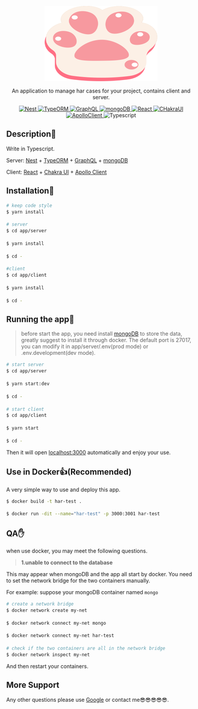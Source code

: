 <p align="center">
  <img src="./assets/cat.svg" width="300" height="200" alt="Nest Logo" />
</p>

<p align="center">An application to manage har cases for your project, contains client and server.</p>

<p align="center">
  <a href="https://github.com/nestjs/nest" target="_blank">
    <img src="https://img.shields.io/badge/dependencies-Nest-red" alt="Nest" />
  </a>
  <a href="https://github.com/typeorm/typeorm" target="_blank">
    <img src="https://img.shields.io/badge/dependencies-TypeORM-orange" alt="TypeORM" />
  </a>
  <a href="https://graphql.org/" target="_blank">
    <img src="https://img.shields.io/badge/dependencies-GraphQL-pink" alt="GraphQL" />
  </a>
  <a href="https://www.mongodb.com/" target="_blank">
    <img src="https://img.shields.io/badge/dependencies-mongoDB-green" alt="mongoDB" />
  </a>
  <a href="https://reactjs.org/" target="_blank">
    <img src="https://img.shields.io/badge/dependencies-React-blue" alt="React" />
  </a>
  <a href="https://chakra-ui.com/" target="_blank">
    <img src="https://img.shields.io/badge/dependencies-CHakraUI-green" alt="CHakraUI" />
  </a>
  <a href="https://www.apollographql.com/docs/react/get-started/" target="_blank">
    <img src="https://img.shields.io/badge/dependencies-ApolloClient-blue" alt="ApolloClient" />
  </a>
  <img src="https://img.shields.io/badge/dependencies-Typescript-blue" alt="Typescript" />
</p>

## Description💬

Write in Typescript.

Server: [Nest](https://github.com/nestjs/nest) + [TypeORM](https://github.com/typeorm/typeorm) + [GraphQL](https://graphql.org/) + [mongoDB](https://www.mongodb.com/)

Client: [React](https://reactjs.org/) + [Chakra UI](https://chakra-ui.com/) + [Apollo Client](https://www.apollographql.com/docs/react/get-started/)

## Installation🍉

```bash
# keep code style
$ yarn install

# server
$ cd app/server

$ yarn install

$ cd -

#client
$ cd app/client

$ yarn install

$ cd -
```

## Running the app🚂

> before start the app, you need install [mongoDB](https://www.mongodb.com/) to store the data, greatly suggest to install it through docker. The default port is 27017, you can modify it in app/server/.env(prod mode) or .env.development(dev mode).

```bash
# start server
$ cd app/server

$ yarn start:dev

$ cd -

# start client
$ cd app/client

$ yarn start

$ cd -
```

Then it will open [localhost:3000](localhost:3000) automatically and enjoy your use.

## Use in Docker👍(Recommended)

A very simple way to use and deploy this app.

```bash
$ docker build -t har-test .

$ docker run -dit --name="har-test" -p 3000:3001 har-test
```

## QA✋

when use docker, you may meet the following questions.

> **1.unable to connect to the database**

This may appear when mongoDB and the app all start by docker. You need to set the network bridge for the two containers manually.

For example: suppose your mongoDB container named `mongo`

```bash
# create a network bridge
$ docker network create my-net

$ docker network connect my-net mongo

$ docker network connect my-net har-test

# check if the two containers are all in the network bridge
$ docker network inspect my-net
```

And then restart your containers.

## More Support

Any other questions please use [Google](https://www.google.com) or contact me😎😎😎😎😎.

